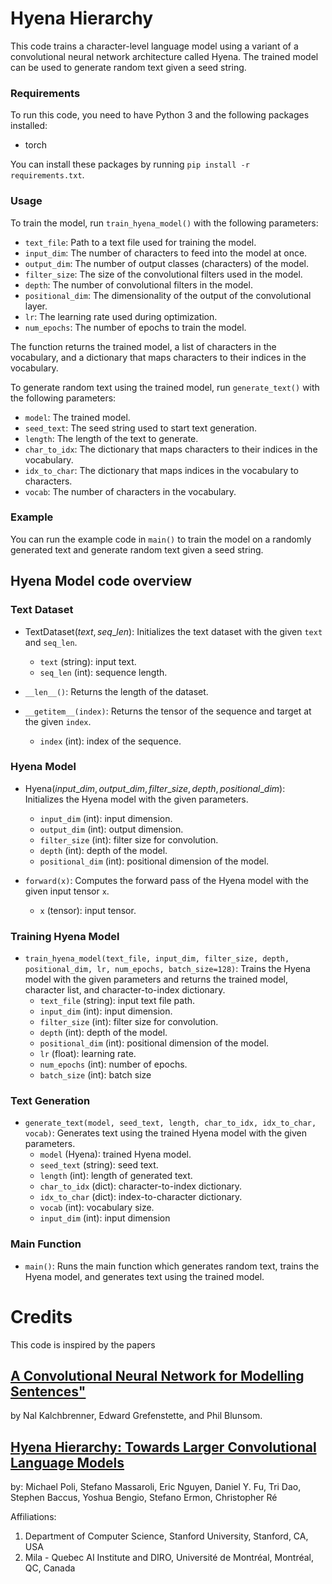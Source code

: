 # Hyena Hierarchy

This code trains a character-level language model using a variant of a convolutional neural network architecture called Hyena. The trained model can be used to generate random text given a seed string.

### Requirements

To run this code, you need to have Python 3 and the following packages installed:

- torch

You can install these packages by running `pip install -r requirements.txt`.

### Usage

To train the model, run `train_hyena_model()` with the following parameters:

- `text_file`: Path to a text file used for training the model.
- `input_dim`: The number of characters to feed into the model at once.
- `output_dim`: The number of output classes (characters) of the model.
- `filter_size`: The size of the convolutional filters used in the model.
- `depth`: The number of convolutional filters in the model.
- `positional_dim`: The dimensionality of the output of the convolutional layer.
- `lr`: The learning rate used during optimization.
- `num_epochs`: The number of epochs to train the model.

The function returns the trained model, a list of characters in the vocabulary, and a dictionary that maps characters to their indices in the vocabulary.

To generate random text using the trained model, run `generate_text()` with the following parameters:

- `model`: The trained model.
- `seed_text`: The seed string used to start text generation.
- `length`: The length of the text to generate.
- `char_to_idx`: The dictionary that maps characters to their indices in the vocabulary.
- `idx_to_char`: The dictionary that maps indices in the vocabulary to characters.
- `vocab`: The number of characters in the vocabulary.

### Example

You can run the example code in `main()` to train the model on a randomly generated text and generate random text given a seed string.


## Hyena Model code overview

### Text Dataset

- $\text{TextDataset}(text, seq\_len)$: Initializes the text dataset with the given `text` and `seq_len`.
    - `text` (string): input text.
    - `seq_len` (int): sequence length.

- `__len__()`: Returns the length of the dataset.

- `__getitem__(index)`: Returns the tensor of the sequence and target at the given `index`.
    - `index` (int): index of the sequence.

### Hyena Model

- $\text{Hyena}(input\_dim, output\_dim, filter\_size, depth, positional\_dim)$: Initializes the Hyena model with the given parameters.
    - `input_dim` (int): input dimension.
    - `output_dim` (int): output dimension.
    - `filter_size` (int): filter size for convolution.
    - `depth` (int): depth of the model.
    - `positional_dim` (int): positional dimension of the model.

- `forward(x)`: Computes the forward pass of the Hyena model with the given input tensor `x`.
    - `x` (tensor): input tensor.

### Training Hyena Model

- `train_hyena_model(text_file, input_dim, filter_size, depth, positional_dim, lr, num_epochs, batch_size=128)`: Trains the Hyena model with the given parameters and returns the trained model, character list, and character-to-index dictionary.
    - `text_file` (string): input text file path.
    - `input_dim` (int): input dimension.
    - `filter_size` (int): filter size for convolution.
    - `depth` (int): depth of the model.
    - `positional_dim` (int): positional dimension of the model.
    - `lr` (float): learning rate.
    - `num_epochs` (int): number of epochs.
    - `batch_size` (int): batch size

### Text Generation

- `generate_text(model, seed_text, length, char_to_idx, idx_to_char, vocab)`: Generates text using the trained Hyena model with the given parameters.
    - `model` (Hyena): trained Hyena model.
    - `seed_text` (string): seed text.
    - `length` (int): length of generated text.
    - `char_to_idx` (dict): character-to-index dictionary.
    - `idx_to_char` (dict): index-to-character dictionary.
    - `vocab` (int): vocabulary size.
    - `input_dim` (int): input dimension

### Main Function

- `main()`: Runs the main function which generates random text, trains the Hyena model, and generates text using the trained model.


# Credits

This code is inspired by the papers 
## [A Convolutional Neural Network for Modelling Sentences"](https://arxiv.org/abs/1404.2188)
 by Nal Kalchbrenner, Edward Grefenstette, and Phil Blunsom.


## [Hyena Hierarchy: Towards Larger Convolutional Language Models](https://arxiv.org/pdf/2302.10866.pdf)
by: Michael Poli, Stefano Massaroli, Eric Nguyen, Daniel Y. Fu, Tri Dao, Stephen Baccus, Yoshua Bengio, Stefano Ermon, Christopher Ré

Affiliations:
1. Department of Computer Science, Stanford University, Stanford, CA, USA
2. Mila - Quebec AI Institute and DIRO, Université de Montréal, Montréal, QC, Canada


